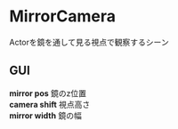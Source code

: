 # MirrorCamera

Actorを鏡を通して見る視点で観察するシーン

## GUI

**mirror pos** 鏡のz位置  
**camera shift** 視点高さ  
**mirror width** 鏡の幅  

